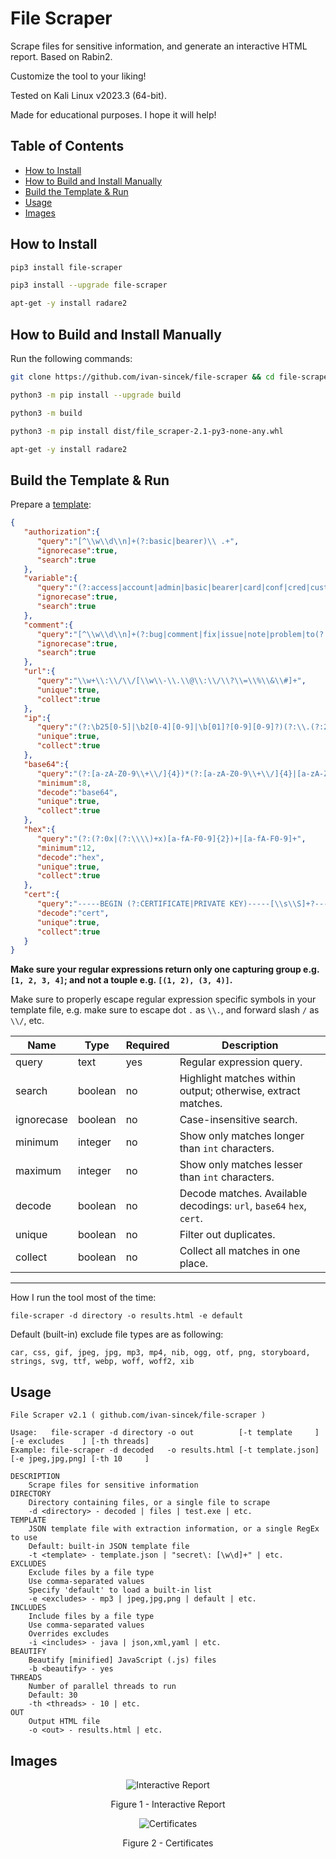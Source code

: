 # File Scraper

Scrape files for sensitive information, and generate an interactive HTML report. Based on Rabin2.

Customize the tool to your liking!

Tested on Kali Linux v2023.3 (64-bit).

Made for educational purposes. I hope it will help!

## Table of Contents

* [How to Install](#how-to-install)
* [How to Build and Install Manually](#how-to-build-and-install-manually)
* [Build the Template & Run](#build-the-template--run)
* [Usage](#usage)
* [Images](#images)

## How to Install

```bash
pip3 install file-scraper

pip3 install --upgrade file-scraper

apt-get -y install radare2
```

## How to Build and Install Manually

Run the following commands:

```bash
git clone https://github.com/ivan-sincek/file-scraper && cd file-scraper

python3 -m pip install --upgrade build

python3 -m build

python3 -m pip install dist/file_scraper-2.1-py3-none-any.whl

apt-get -y install radare2
```

## Build the Template & Run

Prepare a [template](https://github.com/ivan-sincek/file-scraper/blob/main/src/file_scraper/default.json):

```json
{
   "authorization":{
      "query":"[^\\w\\d\\n]+(?:basic|bearer)\\ .+",
      "ignorecase":true,
      "search":true
   },
   "variable":{
      "query":"(?:access|account|admin|basic|bearer|card|conf|cred|customer|email|history|id|info|jwt|key|kyc|log|otp|pass|pin|priv|refresh|salt|secret|seed|setting|sign|token|transaction|transfer|user)[\\w\\d]*(?:\\\"\\ *\\:|\\ *\\=).+",
      "ignorecase":true,
      "search":true
   },
   "comment":{
      "query":"[^\\w\\d\\n]+(?:bug|comment|fix|issue|note|problem|to(?:\\_|\\ |)do|work)[^\\w\\d\\n]+.+",
      "ignorecase":true,
      "search":true
   },
   "url":{
      "query":"\\w+\\:\\/\\/[\\w\\-\\.\\@\\:\\/\\?\\=\\%\\&\\#]+",
      "unique":true,
      "collect":true
   },
   "ip":{
      "query":"(?:\b25[0-5]|\b2[0-4][0-9]|\b[01]?[0-9][0-9]?)(?:\\.(?:25[0-5]|2[0-4][0-9]|[01]?[0-9][0-9]?)){3}",
      "unique":true,
      "collect":true
   },
   "base64":{
      "query":"(?:[a-zA-Z0-9\\+\\/]{4})*(?:[a-zA-Z0-9\\+\\/]{4}|[a-zA-Z0-9\\+\\/]{3}\\=|[a-zA-Z0-9\\+\\/]{2}\\=\\=)",
      "minimum":8,
      "decode":"base64",
      "unique":true,
      "collect":true
   },
   "hex":{
      "query":"(?:(?:0x|(?:\\\\)+x)[a-fA-F0-9]{2})+|[a-fA-F0-9]+",
      "minimum":12,
      "decode":"hex",
      "unique":true,
      "collect":true
   },
   "cert":{
      "query":"-----BEGIN (?:CERTIFICATE|PRIVATE KEY)-----[\\s\\S]+?-----END (?:CERTIFICATE|PRIVATE KEY)-----",
      "decode":"cert",
      "unique":true,
      "collect":true
   }
}
```

**Make sure your regular expressions return only one capturing group e.g. `[1, 2, 3, 4]`; and not a touple e.g. `[(1, 2), (3, 4)]`.**

Make sure to properly escape regular expression specific symbols in your template file, e.g. make sure to escape dot `.` as `\\.`, and forward slash `/` as `\\/`, etc.

| Name | Type | Required |Description |
| --- | --- | --- | --- |
| query | text | yes | Regular expression query. |
| search | boolean | no | Highlight matches within output; otherwise, extract matches. |
| ignorecase | boolean | no | Case-insensitive search. |
| minimum | integer | no | Show only matches longer than `int` characters. |
| maximum | integer | no | Show only matches lesser than `int` characters. |
| decode | boolean | no | Decode matches. Available decodings: `url`, `base64` `hex`, `cert`. |
| unique | boolean | no | Filter out duplicates. |
| collect | boolean | no | Collect all matches in one place. |

---

How I run the tool most of the time:

```fundamental
file-scraper -d directory -o results.html -e default
```

Default (built-in) exclude file types are as following:

```fundamental
car, css, gif, jpeg, jpg, mp3, mp4, nib, ogg, otf, png, storyboard, strings, svg, ttf, webp, woff, woff2, xib
```

## Usage

```fundamental
File Scraper v2.1 ( github.com/ivan-sincek/file-scraper )

Usage:   file-scraper -d directory -o out          [-t template     ] [-e excludes    ] [-th threads]
Example: file-scraper -d decoded   -o results.html [-t template.json] [-e jpeg,jpg,png] [-th 10     ]

DESCRIPTION
    Scrape files for sensitive information
DIRECTORY
    Directory containing files, or a single file to scrape
    -d <directory> - decoded | files | test.exe | etc.
TEMPLATE
    JSON template file with extraction information, or a single RegEx to use
    Default: built-in JSON template file
    -t <template> - template.json | "secret\: [\w\d]+" | etc.
EXCLUDES
    Exclude files by a file type
    Use comma-separated values
    Specify 'default' to load a built-in list
    -e <excludes> - mp3 | jpeg,jpg,png | default | etc.
INCLUDES
    Include files by a file type
    Use comma-separated values
    Overrides excludes
    -i <includes> - java | json,xml,yaml | etc.
BEAUTIFY
    Beautify [minified] JavaScript (.js) files
    -b <beautify> - yes
THREADS
    Number of parallel threads to run
    Default: 30
    -th <threads> - 10 | etc.
OUT
    Output HTML file
    -o <out> - results.html | etc.
```

## Images

<p align="center"><img src="https://github.com/ivan-sincek/file-scraper/blob/main/img/interactive_report.png" alt="Interactive Report"></p>

<p align="center">Figure 1 - Interactive Report</p>

<p align="center"><img src="https://github.com/ivan-sincek/file-scraper/blob/main/img/certificates.png" alt="Certificates"></p>

<p align="center">Figure 2 - Certificates</p>
